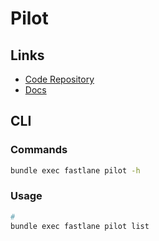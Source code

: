 # Pilot

## Links

- [Code Repository](https://github.com/fastlane/fastlane/tree/master/pilot)
- [Docs](https://docs.fastlane.tools/actions/pilot/)

## CLI

### Commands

```sh
bundle exec fastlane pilot -h
```

### Usage

```sh
#
bundle exec fastlane pilot list
```
